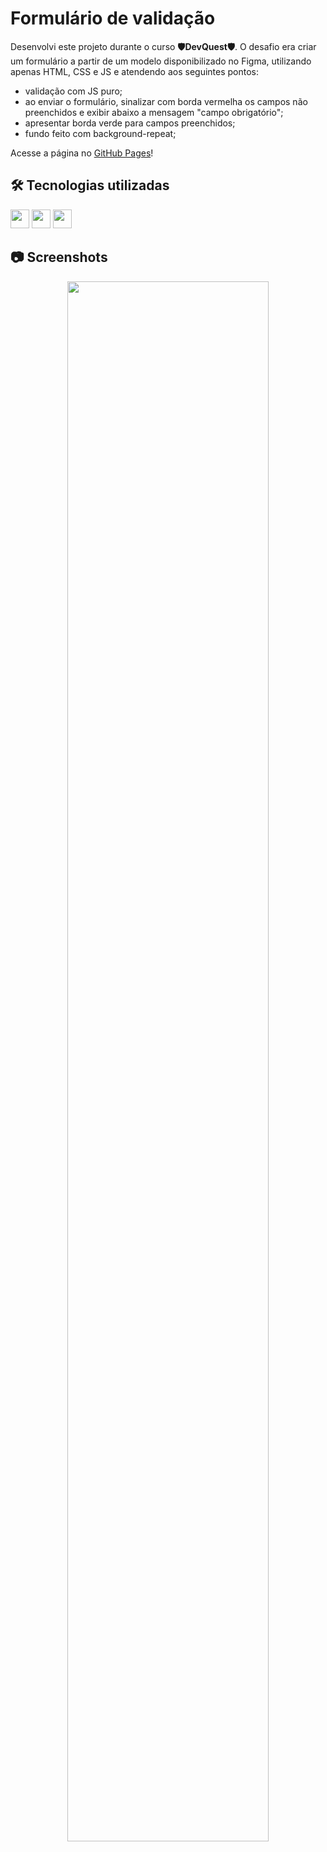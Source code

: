 
# Formulário de validação

Desenvolvi este projeto durante o curso **🛡DevQuest🛡**. O desafio era criar um formulário a partir de um modelo disponibilizado no Figma, utilizando apenas HTML, CSS e JS e atendendo aos seguintes pontos:

- validação com JS puro;
- ao enviar o formulário, sinalizar com borda vermelha os campos não preenchidos e exibir abaixo a mensagem "campo obrigatório";
- apresentar borda verde para campos preenchidos;
- fundo feito com background-repeat;

Acesse a página no [GitHub Pages](https://gabrielhamdan.github.io/formulario-HTML-CSS-JS/)!

## 🛠 Tecnologias utilizadas
<p>
   <img height="30" src="https://cdn.jsdelivr.net/gh/devicons/devicon/icons/html5/html5-original.svg" />
   <img height="30" src="https://cdn.jsdelivr.net/gh/devicons/devicon/icons/css3/css3-original.svg" />
   <img height="30" src="https://cdn.jsdelivr.net/gh/devicons/devicon/icons/javascript/javascript-original.svg" />
</p>

## 📷 Screenshots
<div align="center">
   <img src="https://user-images.githubusercontent.com/74621925/180302089-b6cf89eb-b41a-4e44-9706-c2bdec45f55c.png" width="80%" />
</div>
